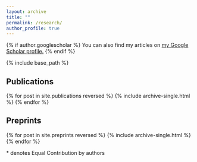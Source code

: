 ```yaml
---
layout: archive
title: ""
permalink: /research/
author_profile: true
---
```


{% if author.googlescholar %}
  You can also find my articles on <u><a href="{{author.googlescholar}}">my Google Scholar profile</a>.</u>
{% endif %}

{% include base_path %}

## Publications
{% for post in site.publications reversed %}
  {% include archive-single.html %}
{% endfor %}

## Preprints
{% for post in site.preprints reversed %}
  {% include archive-single.html %}
{% endfor %}



\* denotes Equal Contribution by authors
